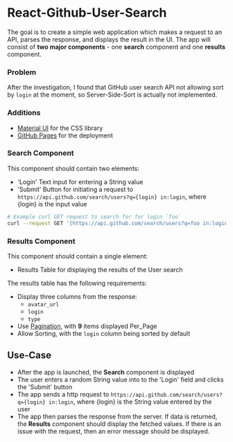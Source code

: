 # React-Github-User-Search

The goal is to create a simple web application which makes a request to an API, parses the response, and displays the result in the UI. The app will consist of **two major components** - one **search** component and one **results** component.

### Problem

After the investigation, I found that GitHub user search API not allowing sort by `login` at the moment, so Server-Side-Sort is actually not implemented.

### Additions

- [Material UI](https://mui.com/) for the CSS library
- [GitHub Pages](https://pages.github.com) for the deployment

### Search Component

This component should contain two elements:

- 'Login' Text input for entering a String value
- 'Submit' Button for initiating a request to
  `https://api.github.com/search/users?q={login} in:login`, where {login} is the input value

```bash
# Example curl GET request to search for for login `foo`
curl --request GET '[https://api.github.com/search/users?q=foo in:login](https://api.github.com/search/users?q=foo%20in:login)'
```

### Results Component

This component should contain a single element:

- Results Table for displaying the results of the User search

The results table has the following requirements:

- Display three columns from the response:
    - `avatar_url`
    - `login`
    - `type`
- Use [Pagination](https://docs.github.com/en/rest/guides/traversing-with-pagination#basics-of-pagination), with **9** items displayed Per_Page
- Allow Sorting, with the `login` column being sorted by default

## Use-Case

- After the app is launched, the **Search** component is displayed
- The user enters a random String value into to the 'Login' field and clicks the 'Submit' button
- The app sends a http request to `https://api.github.com/search/users?q={login} in:login`, where {login} is the String value entered by the user
- The app then parses the response from the server. If data is returned, the **Results** component should display the fetched values. If there is an issue with the request, then an error message should be displayed.

